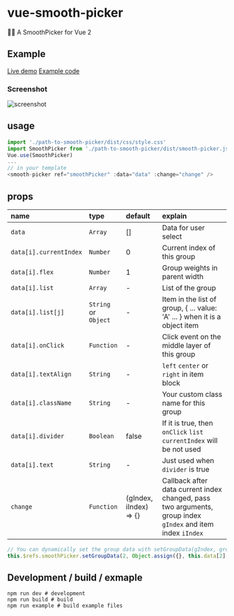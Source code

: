 # vue-smooth-picker
🏄🏼 A SmoothPicker for Vue 2

## Example

[Live demo](https://hiyali.github.io/vue-smooth-picker)
[Example code](https://raw.githubusercontent.com/hiyali/vue-smooth-picker/master/example/example.vue)

### Screenshot

![screenshot](https://raw.githubusercontent.com/hiyali/vue-smooth-picker/master/assets/smooth-picker-screenshot.png "screenshot")

## usage
```javascript
import './path-to-smooth-picker/dist/css/style.css'
import SmoothPicker from './path-to-smooth-picker/dist/smooth-picker.js'
Vue.use(SmoothPicker)
...
// in your template
<smooth-picker ref="smoothPicker" :data="data" :change="change" />
```

## props

| name                       | type       |  default      | explain                          |
| :------------------------- | :--------- | :------------ | :------------------------------- |
| `data`                     | `Array`    | []            | Data for user select             |
| `data[i].currentIndex`     | `Number`   | 0             | Current index of this group      |
| `data[i].flex`             | `Number`   | 1             | Group weights in parent width    |
| `data[i].list`             | `Array`    | -             | List of the group                |
| `data[i].list[j]`          | `String` or `Object` | -   | Item in the list of group, { ... value: 'A' ... } when it is a object item |
| `data[i].onClick`          | `Function` | -             | Click event on the middle layer of this group |
| `data[i].textAlign`        | `String`   | -             | `left` `center` or `right` in item block |
| `data[i].className`        | `String`   | -             | Your custom class name for this group |
| `data[i].divider`          | `Boolean`  | false         | If it is true, then `onClick` `list` `currentIndex` will be not used |
| `data[i].text`             | `String`   | -             | Just used when `divider` is true |
| `change`                   | `Function` | (gIndex, iIndex) => {} | Callback after data current index changed, pass two arguments, group index `gIndex` and item index `iIndex` |

```javascript
// You can dynamically set the group data with setGroupData(gIndex, groupData) function
this.$refs.smoothPicker.setGroupData(2, Object.assign({}, this.data[2], { currentIndex, list }))
```

## Development / build / exmaple
```shell
npm run dev # development
npm run build # build
npm run example # build example files
```
